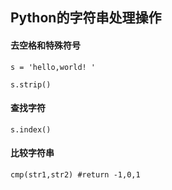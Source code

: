 ## Python的字符串处理操作
#### 去空格和特殊符号
```
s = 'hello,world! '
```
```
s.strip() 
```
#### 查找字符
```
s.index()
```
#### 比较字符串
```
cmp(str1,str2) #return -1,0,1
```
